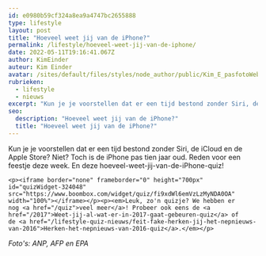 ```yaml
---
id: e0980b59cf324a8ea9a4747bc2655888
type: lifestyle
layout: post
title: "Hoeveel weet jij van de iPhone?"
permalink: /lifestyle/hoeveel-weet-jij-van-de-iphone/
date: 2022-05-11T19:16:41.067Z
author: KimEinder
auteur: Kim Einder
avatar: /sites/default/files/styles/node_author/public/Kim_E_pasfotoWebsite.jpg?itok=eT3Ghnc4
rubrieken:
  - lifestyle
  - nieuws
excerpt: "Kun je je voorstellen dat er een tijd bestond zonder Siri, de iCloud en de Apple Store? Niet? Toch is de iPhone pas tien jaar oud. Reden voor een feestje deze week. En deze hoeveel-weet-jij-van-de-iPhone-quiz!  "
seo:
  description: "Hoeveel weet jij van de iPhone?"
  title: "Hoeveel weet jij van de iPhone?"
---
```

Kun je je voorstellen dat er een tijd bestond zonder Siri, de iCloud en de Apple Store? Niet? Toch is de iPhone pas tien jaar oud. Reden voor een feestje deze week. En deze hoeveel-weet-jij-van-de-iPhone-quiz!  

    <p><iframe border="none" frameborder="0" height="700px" id="quizWidget-324048" src="https://www.boombox.com/widget/quiz/fi9xdWl6emVzLzMyNDA0OA" width="100%"></iframe></p><p><em>Leuk, zo'n quizje? We hebben er nog <a href="/quiz">veel meer</a>! Probeer ook eens de <a href="/2017">Weet-jij-al-wat-er-in-2017-gaat-gebeuren-quiz</a> of de <a href="/lifestyle-quiz-nieuws/feit-fake-herken-jij-het-nepnieuws-van-2016">Herken-het-nepnieuws-van-2016-quiz</a>.</em></p>
<p><em>Foto's: ANP, AFP en EPA</em></p>  
